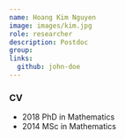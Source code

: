 ```yaml
---
name: Hoang Kim Nguyen
image: images/kim.jpg
role: researcher
description: Postdoc
group: 
links:
  github: john-doe
---
```


### CV
- 2018 PhD in Mathematics
- 2014 MSc in Mathematics
